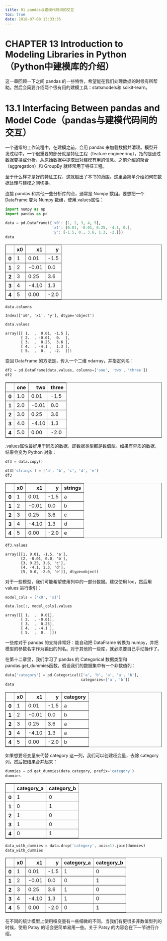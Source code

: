 ```yaml
---
title: 01 pandas与建模代码间的交互
toc: true
date: 2018-07-08 13:33:35
---
```


# CHAPTER 13 Introduction to Modeling Libraries in Python（Python中建模库的介绍）

这一章回顾一下之间 pandas 的一些特性，希望能在我们处理数据的时候有所帮助。然后会简要介绍两个很有用的建模工具：statsmodels和 scikit-learn。


# 13.1 Interfacing Between pandas and Model Code（pandas与建模代码间的交互）

一个通常的工作流程中，在建模之前，会用 pandas 来加载数据并清理。模型开发过程中，一个很重要的部分就是特征工程（feature engineering），指的是通过数据变换或分析，从原始数据中提取出对建模有用的信息。之前介绍的聚合（aggregation）和 GroupBy 就经常用于特征工程。

至于什么样才是好的特征工程，这就超出了本书的范围。这里会简单介绍如何在数据处理与建模之间切换。

连接 pandas 和其他一些分析库的点，通常是 Numpy 数组。要想把一个 DataFrame 变为 Numpy 数组，使用.values属性：


```Python
import numpy as np
import pandas as pd
```


```Python
data = pd.DataFrame({'x0': [1, 2, 3, 4, 5], 
                     'x1': [0.01, -0.01, 0.25, -4.1, 0.], 
                     'y': [-1.5, 0., 3.6, 1.3, -2.]})
data
```




<div>
<style>
    .dataframe thead tr:only-child th {
        text-align: right;
    }

    .dataframe thead th {
        text-align: left;
    }

    .dataframe tbody tr th {
        vertical-align: top;
    }
</style>
<table border="1" class="dataframe">
  <thead>
    <tr style="text-align: right;">
      <th></th>
      <th>x0</th>
      <th>x1</th>
      <th>y</th>
    </tr>
  </thead>
  <tbody>
    <tr>
      <th>0</th>
      <td>1</td>
      <td>0.01</td>
      <td>-1.5</td>
    </tr>
    <tr>
      <th>1</th>
      <td>2</td>
      <td>-0.01</td>
      <td>0.0</td>
    </tr>
    <tr>
      <th>2</th>
      <td>3</td>
      <td>0.25</td>
      <td>3.6</td>
    </tr>
    <tr>
      <th>3</th>
      <td>4</td>
      <td>-4.10</td>
      <td>1.3</td>
    </tr>
    <tr>
      <th>4</th>
      <td>5</td>
      <td>0.00</td>
      <td>-2.0</td>
    </tr>
  </tbody>
</table>
</div>




```Python
data.columns
```




    Index(['x0', 'x1', 'y'], dtype='object')




```Python
data.values
```




    array([[ 1.  ,  0.01, -1.5 ],
           [ 2.  , -0.01,  0.  ],
           [ 3.  ,  0.25,  3.6 ],
           [ 4.  , -4.1 ,  1.3 ],
           [ 5.  ,  0.  , -2.  ]])



变回 DataFrame 的方法是，传入一个二维 ndarray，并指定列名：


```Python
df2 = pd.DataFrame(data.values, columns=['one', 'two', 'three'])
df2
```




<div>
<style>
    .dataframe thead tr:only-child th {
        text-align: right;
    }

    .dataframe thead th {
        text-align: left;
    }

    .dataframe tbody tr th {
        vertical-align: top;
    }
</style>
<table border="1" class="dataframe">
  <thead>
    <tr style="text-align: right;">
      <th></th>
      <th>one</th>
      <th>two</th>
      <th>three</th>
    </tr>
  </thead>
  <tbody>
    <tr>
      <th>0</th>
      <td>1.0</td>
      <td>0.01</td>
      <td>-1.5</td>
    </tr>
    <tr>
      <th>1</th>
      <td>2.0</td>
      <td>-0.01</td>
      <td>0.0</td>
    </tr>
    <tr>
      <th>2</th>
      <td>3.0</td>
      <td>0.25</td>
      <td>3.6</td>
    </tr>
    <tr>
      <th>3</th>
      <td>4.0</td>
      <td>-4.10</td>
      <td>1.3</td>
    </tr>
    <tr>
      <th>4</th>
      <td>5.0</td>
      <td>0.00</td>
      <td>-2.0</td>
    </tr>
  </tbody>
</table>
</div>



.values属性最好用于同质的数据，即数据类型都是数值型。如果有异质的数据，结果会变为 Python 对象：


```Python
df3 = data.copy()
```


```Python
df3['strings'] = ['a', 'b', 'c', 'd', 'e']
df3
```




<div>
<style>
    .dataframe thead tr:only-child th {
        text-align: right;
    }

    .dataframe thead th {
        text-align: left;
    }

    .dataframe tbody tr th {
        vertical-align: top;
    }
</style>
<table border="1" class="dataframe">
  <thead>
    <tr style="text-align: right;">
      <th></th>
      <th>x0</th>
      <th>x1</th>
      <th>y</th>
      <th>strings</th>
    </tr>
  </thead>
  <tbody>
    <tr>
      <th>0</th>
      <td>1</td>
      <td>0.01</td>
      <td>-1.5</td>
      <td>a</td>
    </tr>
    <tr>
      <th>1</th>
      <td>2</td>
      <td>-0.01</td>
      <td>0.0</td>
      <td>b</td>
    </tr>
    <tr>
      <th>2</th>
      <td>3</td>
      <td>0.25</td>
      <td>3.6</td>
      <td>c</td>
    </tr>
    <tr>
      <th>3</th>
      <td>4</td>
      <td>-4.10</td>
      <td>1.3</td>
      <td>d</td>
    </tr>
    <tr>
      <th>4</th>
      <td>5</td>
      <td>0.00</td>
      <td>-2.0</td>
      <td>e</td>
    </tr>
  </tbody>
</table>
</div>




```Python
df3.values
```




    array([[1, 0.01, -1.5, 'a'],
           [2, -0.01, 0.0, 'b'],
           [3, 0.25, 3.6, 'c'],
           [4, -4.1, 1.3, 'd'],
           [5, 0.0, -2.0, 'e']], dtype=object)



对于一些模型，我们可能希望使用列中的一部分数据。建议使用 loc，然后用 values 进行索引：


```Python
model_cols = ['x0', 'x1']
```


```Python
data.loc[:, model_cols].values
```




    array([[ 1.  ,  0.01],
           [ 2.  , -0.01],
           [ 3.  ,  0.25],
           [ 4.  , -4.1 ],
           [ 5.  ,  0.  ]])



一些库对于 pandas 的支持非常好：能自动把 DataFrame 转换为 numpy，并把模型的参数名字作为输出的列名。对于其他的一些库，就必须要自己手动操作了。

在第十二章里，我们学习了 pandas 的 Categorical 数据类型和 pandas.get_dummies函数。假设我们的数据集中有一个非数值列：


```Python
data['category'] = pd.Categorical(['a', 'b', 'a', 'a', 'b'],
                                  categories=['a', 'b'])
data
```




<div>
<style>
    .dataframe thead tr:only-child th {
        text-align: right;
    }

    .dataframe thead th {
        text-align: left;
    }

    .dataframe tbody tr th {
        vertical-align: top;
    }
</style>
<table border="1" class="dataframe">
  <thead>
    <tr style="text-align: right;">
      <th></th>
      <th>x0</th>
      <th>x1</th>
      <th>y</th>
      <th>category</th>
    </tr>
  </thead>
  <tbody>
    <tr>
      <th>0</th>
      <td>1</td>
      <td>0.01</td>
      <td>-1.5</td>
      <td>a</td>
    </tr>
    <tr>
      <th>1</th>
      <td>2</td>
      <td>-0.01</td>
      <td>0.0</td>
      <td>b</td>
    </tr>
    <tr>
      <th>2</th>
      <td>3</td>
      <td>0.25</td>
      <td>3.6</td>
      <td>a</td>
    </tr>
    <tr>
      <th>3</th>
      <td>4</td>
      <td>-4.10</td>
      <td>1.3</td>
      <td>a</td>
    </tr>
    <tr>
      <th>4</th>
      <td>5</td>
      <td>0.00</td>
      <td>-2.0</td>
      <td>b</td>
    </tr>
  </tbody>
</table>
</div>



如果想要哑变量来代替 category 这一列，我们可以创建哑变量，去除 category 列，然后把结果合并起来：


```Python
dummies = pd.get_dummies(data.category, prefix='category')
dummies
```




<div>
<style>
    .dataframe thead tr:only-child th {
        text-align: right;
    }

    .dataframe thead th {
        text-align: left;
    }

    .dataframe tbody tr th {
        vertical-align: top;
    }
</style>
<table border="1" class="dataframe">
  <thead>
    <tr style="text-align: right;">
      <th></th>
      <th>category_a</th>
      <th>category_b</th>
    </tr>
  </thead>
  <tbody>
    <tr>
      <th>0</th>
      <td>1</td>
      <td>0</td>
    </tr>
    <tr>
      <th>1</th>
      <td>0</td>
      <td>1</td>
    </tr>
    <tr>
      <th>2</th>
      <td>1</td>
      <td>0</td>
    </tr>
    <tr>
      <th>3</th>
      <td>1</td>
      <td>0</td>
    </tr>
    <tr>
      <th>4</th>
      <td>0</td>
      <td>1</td>
    </tr>
  </tbody>
</table>
</div>




```Python
data_with_dummies = data.drop('category', axis=1).join(dummies)
data_with_dummies
```




<div>
<style>
    .dataframe thead tr:only-child th {
        text-align: right;
    }

    .dataframe thead th {
        text-align: left;
    }

    .dataframe tbody tr th {
        vertical-align: top;
    }
</style>
<table border="1" class="dataframe">
  <thead>
    <tr style="text-align: right;">
      <th></th>
      <th>x0</th>
      <th>x1</th>
      <th>y</th>
      <th>category_a</th>
      <th>category_b</th>
    </tr>
  </thead>
  <tbody>
    <tr>
      <th>0</th>
      <td>1</td>
      <td>0.01</td>
      <td>-1.5</td>
      <td>1</td>
      <td>0</td>
    </tr>
    <tr>
      <th>1</th>
      <td>2</td>
      <td>-0.01</td>
      <td>0.0</td>
      <td>0</td>
      <td>1</td>
    </tr>
    <tr>
      <th>2</th>
      <td>3</td>
      <td>0.25</td>
      <td>3.6</td>
      <td>1</td>
      <td>0</td>
    </tr>
    <tr>
      <th>3</th>
      <td>4</td>
      <td>-4.10</td>
      <td>1.3</td>
      <td>1</td>
      <td>0</td>
    </tr>
    <tr>
      <th>4</th>
      <td>5</td>
      <td>0.00</td>
      <td>-2.0</td>
      <td>0</td>
      <td>1</td>
    </tr>
  </tbody>
</table>
</div>



在不同的统计模型上使用哑变量有一些细微的不同。当我们有更很多非数值型列的时候，使用 Patsy 的话会更简单易用一些。关于 Patsy 的内容会在下一节进行介绍。
